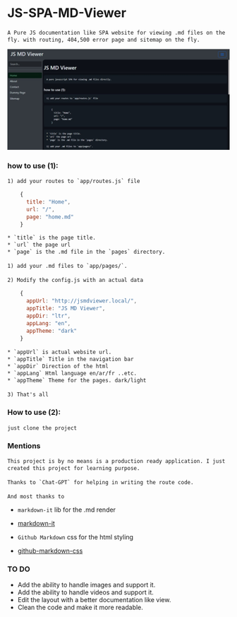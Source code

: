 # JS-SPA-MD-Viewer
    A Pure JS documentation like SPA website for viewing .md files on the fly. with routing, 404,500 error page and sitemap on the fly.

![Preview](./preview.jpeg)

### how to use (1):
    1) add your routes to `app/routes.js` file

```javascript
    {
      title: "Home",
      url: "/",
      page: "home.md"
    }
```
    * `title` is the page title.
    * `url` the page url
    * `page` is the .md file in the `pages` directory.

    1) add your .md files to `app/pages/`.

    2) Modify the config.js with an actual data

```javascript
    {
      appUrl: "http://jsmdviewer.local/",
      appTitle: "JS MD Viewer",
      appDir: "ltr",
      appLang: "en",
      appTheme: "dark"
    }
```
    * `appUrl` is actual website url.
    * `appTitle` Title in the navigation bar
    * `appDir` Direction of the html
    * `appLang` Html language en/ar/fr ..etc.
    * `appTheme` Theme for the pages. dark/light

    3) That's all

### How to use (2):
   ` just clone the project `

### Mentions
    This project is by no means is a production ready application. I just created this project for learning purpose.

    Thanks to `Chat-GPT` for helping in writing the route code.

    And most thanks to

- `markdown-it` lib for the .md render
- [markdown-it](https://github.com/markdown-it/markdown-it)

- `Github Markdown` css for the html styling
- [github-markdown-css](https://github.com/sindresorhus/github-markdown-css)

### TO DO
- Add the ability to handle images and support it.
- Add the ability to handle videos and support it.
- Edit the layout with a better documentation like view.
- Clean the code and make it more readable.
